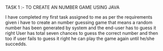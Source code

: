 TASK 1 :- TO CREATE AN NUMBER GAME USING JAVA

I have completed my first task assigned to me as per the requirements given i have to create an number guessing game that means a random number has been generated by system and the end-user has to guess it right 
User has total seven chances to guess the correct number and then too if user fails to guess it right he can play the game again until he/she succedds.
